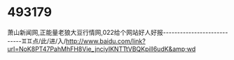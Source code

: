 # 493179
萧山新闻网,正能量老狼大豆行情网,022给个网站好人好报----------------------------♊♊点/此/进/入/http://www.baidu.com/link?url=NoK8PT47PahMhFH8Vie_jnciyIKNTTtVBQKpill6udK&amp;wd
